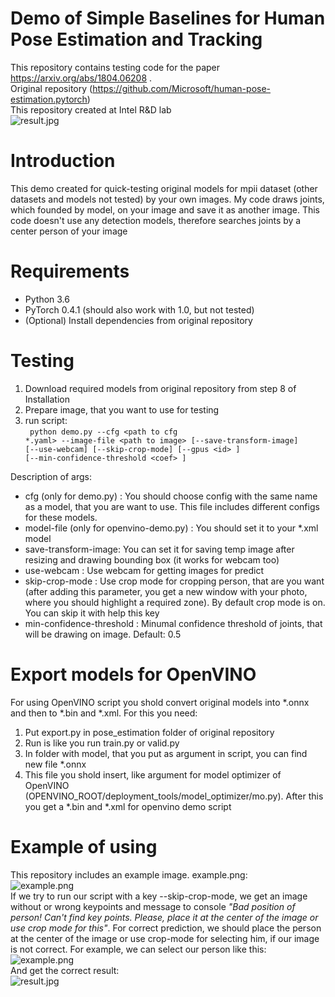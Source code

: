 # Demo of Simple Baselines for Human Pose Estimation and Tracking
This repository contains testing code for the paper https://arxiv.org/abs/1804.06208 .  <br>
Original repository (https://github.com/Microsoft/human-pose-estimation.pytorch) <br>
This repository created at Intel R&D lab 
 <br> ![result.jpg](http://immage.biz/images/2019/04/26/SQ19.jpg) <br>

# Introduction
This demo created for quick-testing original models for mpii dataset (other datasets and models not tested) by your own images. My code draws joints, which founded by model, on your image and save it as another image. This code doesn't use any detection models, therefore searches joints by a center person of your image

# Requirements
* Python 3.6
* PyTorch 0.4.1 (should also work with 1.0, but not tested)
* (Optional) Install dependencies from original repository

# Testing
1. Download required models from original repository from step 8 of Installation
2. Prepare image, that you want to use for testing
3. run script:<br>
<code> python demo.py --cfg \<path to cfg *.yaml\> --image-file \<path to image\> [--save-transform-image] [--use-webcam] [--skip-crop-mode] [--gpus \<id\> ]  [--min-confidence-threshold \<coef\> ] </code>

Description of args:
* cfg (only for demo.py) : You should choose config with the same name as a model, that you are want to use. This file includes different configs for these models.
* model-file (only for openvino-demo.py) : You should set it to your *.xml model
* save-transform-image: You can set it for saving temp image after resizing and drawing bounding box (it works for webcam too)
* use-webcam : Use webcam for getting images for predict
* skip-crop-mode : Use crop mode for cropping person, that are you want (after adding this parameter, you get a new window with your photo, where you should highlight a required zone). By default crop mode is on. You can skip it with help this key
* min-confidence-threshold : Minumal confidence threshold of joints, that will be drawing on image. Default: 0.5

# Export models for OpenVINO
For using OpenVINO script you shold convert original models into \*.onnx and then to \*.bin and \*.xml. For this you need:
1. Put export.py in pose_estimation folder of original repository
2. Run is like you run train.py or valid.py
3. In folder with model, that you put as argument in script, you can find new file \*.onnx
3. This file you shold insert, like argument for model optimizer of OpenVINO (OPENVINO_ROOT/deployment_tools/model_optimizer/mo.py). After this you get a \*.bin and \*.xml for openvino demo script

# Example of using
This repository includes an example image. example.png: <br>
![example.png](http://immage.biz/images/2019/04/26/SQ1Y.png) <br>
If we try to run our script with a key --skip-crop-mode, we get an image without or wrong keypoints and message to console *"Bad position of person! Can't find key points. Please, place it at the center of the image or use crop mode for this"*. For correct prediction, we should place the person at the center of the image or use crop-mode for selecting him, if our image is not correct. For example, we can select our person like this: <br>
![example.png](http://immage.biz/images/2019/04/26/SQ1o.png)<br>
And get the correct result: <br>
![result.jpg](http://immage.biz/images/2019/04/26/SQ19.jpg)
